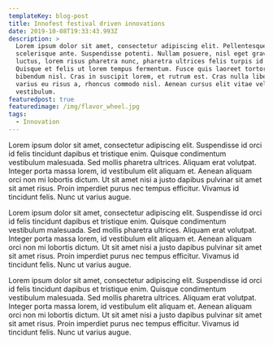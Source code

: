 ```yaml
---
templateKey: blog-post
title: Innofest festival driven innovations
date: 2019-10-08T19:33:43.993Z
description: >
  Lorem ipsum dolor sit amet, consectetur adipiscing elit. Pellentesque vitae
  scelerisque ante. Suspendisse potenti. Nullam posuere, nisl eget gravida
  luctus, lorem risus pharetra nunc, pharetra ultrices felis turpis id nibh.
  Quisque et felis ut lorem tempus fermentum. Fusce quis laoreet tortor, vel
  bibendum nisl. Cras in suscipit lorem, et rutrum est. Cras nulla libero,
  varius eu risus a, rhoncus commodo nisl. Aenean cursus elit vitae velit ornare
  vestibulum.
featuredpost: true
featuredimage: /img/flavor_wheel.jpg
tags:
  - Innovation
---
```

Lorem ipsum dolor sit amet, consectetur adipiscing elit. Suspendisse id orci id felis tincidunt dapibus et tristique enim. Quisque condimentum vestibulum malesuada. Sed mollis pharetra ultrices. Aliquam erat volutpat. Integer porta massa lorem, id vestibulum elit aliquam et. Aenean aliquam orci non mi lobortis dictum. Ut sit amet nisi a justo dapibus pulvinar sit amet sit amet risus. Proin imperdiet purus nec tempus efficitur. Vivamus id tincidunt felis. Nunc ut varius augue.

Lorem ipsum dolor sit amet, consectetur adipiscing elit. Suspendisse id orci id felis tincidunt dapibus et tristique enim. Quisque condimentum vestibulum malesuada. Sed mollis pharetra ultrices. Aliquam erat volutpat. Integer porta massa lorem, id vestibulum elit aliquam et. Aenean aliquam orci non mi lobortis dictum. Ut sit amet nisi a justo dapibus pulvinar sit amet sit amet risus. Proin imperdiet purus nec tempus efficitur. Vivamus id tincidunt felis. Nunc ut varius augue.

Lorem ipsum dolor sit amet, consectetur adipiscing elit. Suspendisse id orci id felis tincidunt dapibus et tristique enim. Quisque condimentum vestibulum malesuada. Sed mollis pharetra ultrices. Aliquam erat volutpat. Integer porta massa lorem, id vestibulum elit aliquam et. Aenean aliquam orci non mi lobortis dictum. Ut sit amet nisi a justo dapibus pulvinar sit amet sit amet risus. Proin imperdiet purus nec tempus efficitur. Vivamus id tincidunt felis. Nunc ut varius augue.
